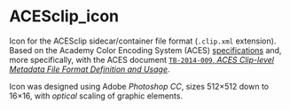 # ACESclip_icon
Icon for the ACESclip sidecar/container file format (`.clip.xml` extension).
Based on the Academy Color Encoding System (ACES) [specifications](https://github.com/ampas/) and, more specifically, with the 
ACES document [`TB-2014-009`, _ACES Clip-level Metadata File Format Definition and Usage_](http://j.mp/TB-2014-009]).

Icon was designed using Adobe _Photoshop CC_, sizes 512×512 down to 16×16, with _optical_ scaling of graphic elements.
